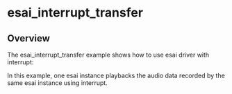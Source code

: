 # esai_interrupt_transfer

## Overview
The esai_interrupt_transfer example shows how to use esai driver with interrupt:

In this example, one esai instance playbacks the audio data recorded by the same esai instance using interrupt.